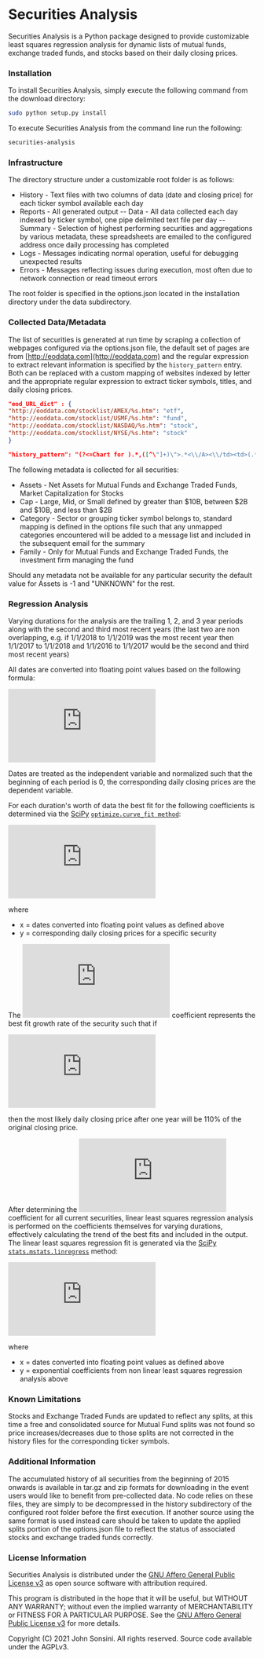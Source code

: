 # Securities Analysis
Securities Analysis is a Python package designed to provide customizable least squares regression analysis for dynamic lists of mutual funds, exchange traded funds, and stocks based on their daily closing prices.

### Installation
To install Securities Analysis, simply execute the following command from the download directory:
```bash
sudo python setup.py install
```

To execute Securities Analysis from the command line run the following:
```bash
securities-analysis
```

### Infrastructure
The directory structure under a customizable root folder is as follows:
 * History - Text files with two columns of data (date and closing price) for each ticker symbol available each day
 * Reports - All generated output
 -- Data - All data collected each day indexed by ticker symbol, one pipe delimited text file per day
 -- Summary - Selection of highest performing securities and aggregations by various metadata, these spreadsheets are emailed to the configured address once daily processing has completed
 * Logs - Messages indicating normal operation, useful for debugging unexpected results
 * Errors - Messages reflecting issues during execution, most often due to network connection or read timeout errors

The root folder is specified in the options.json located in the installation directory under the data subdirectory.

### Collected Data/Metadata
The list of securities is generated at run time by scraping a collection of webpages configured via the options.json file, the default set of pages are from [http://eoddata.com](http://eoddata.com) and the regular expression to extract relevant information is specified by the `history_pattern` entry.  Both can be replaced with a custom mapping of websites indexed by letter and the appropriate regular expression to extract ticker symbols, titles, and daily closing prices.

```json
"eod_URL_dict" : {
"http://eoddata.com/stocklist/AMEX/%s.htm": "etf",
"http://eoddata.com/stocklist/USMF/%s.htm": "fund",
"http://eoddata.com/stocklist/NASDAQ/%s.htm": "stock",
"http://eoddata.com/stocklist/NYSE/%s.htm": "stock"
}
```

```json
"history_pattern": "(?<=Chart for ).*,([^\"]+)\">.*<\\/A><\\/td><td>(.*)<\\/td>.*<\\/td><td align=right>.*<\\/td><td align=right>(.*)<\\/td><td align=right>"
```

The following metadata is collected for all securities:
 * Assets - Net Assets for Mutual Funds and Exchange Traded Funds, Market Capitalization for Stocks
 * Cap - Large, Mid, or Small defined by greater than $10B, between $2B and $10B, and less than $2B
 * Category - Sector or grouping ticker symbol belongs to, standard mapping is defined in the options file such that any unmapped categories encountered will be added to a message list and included in the subsequent email for the summary
 * Family - Only for Mutual Funds and Exchange Traded Funds, the investment firm managing the fund

Should any metadata not be available for any particular security the default value for Assets is -1 and "UNKNOWN" for the rest.

### Regression Analysis
Varying durations for the analysis are the trailing 1, 2, and 3 year periods along with the second and third most recent years (the last two are non overlapping, e.g. if 1/1/2018 to 1/1/2019 was the most recent year then 1/1/2017 to 1/1/2018 and 1/1/2016 to 1/1/2017 would be the second and third most recent years)

All dates are converted into floating point values based on the following formula:

![equation](https://latex.codecogs.com/gif.latex?Year%20&plus;%20%5Cfrac%7BDay%5C%3A%20of%5C%3A%20Year%7D%7B%5Cbegin%7Bcases%7D%20366%20%26%20%5Ctext%7B%20if%20%7D%20Year%20%3D%20Leap%5C%3A%20Year%5C%5C%20365%20%26%20%5Ctext%7B%20if%20%7D%20Year%20%5Cneq%20Leap%5C%3A%20Year%20%5Cend%7Bcases%7D%7D)

Dates are treated as the independent variable and normalized such that the beginning of each period is 0, the corresponding daily closing prices are the dependent variable.

For each duration's worth of data the best fit for the following coefficients is determined via the [SciPy](https://scipy.org/) [`optimize.curve_fit method`](https://docs.scipy.org/doc/scipy/reference/generated/scipy.optimize.curve_fit.html):

![equation](https://latex.codecogs.com/gif.latex?y%20%3D%20a%20*%20b%20%5E%20x)

where
 * x = dates converted into floating point values as defined above
 * y = corresponding daily closing prices for a specific security

The ![equation](https://latex.codecogs.com/gif.latex?b) coefficient represents the best fit growth rate of the security such that if

![equation](https://latex.codecogs.com/gif.latex?b%20%3D%201.1)

then the most likely daily closing price after one year will be 110% of the original closing price.

After determining the ![equation](https://latex.codecogs.com/gif.latex?b) coefficient for all current securities, linear least squares regression analysis is performed on the coefficients themselves for varying durations, effectively calculating the trend of the best fits and included in the output.  The linear least squares regression fit is generated via the [SciPy](https://scipy.org/) [`stats.mstats.linregress`](https://docs.scipy.org/doc/scipy/reference/generated/scipy.stats.mstats.linregress.html) method:

![equation](https://latex.codecogs.com/gif.latex?y%20%3D%20a%20&plus;%20b%20*%20x)

where
 * x = dates converted into floating point values as defined above
 * y = exponential coefficients from non linear least squares regression analysis above

### Known Limitations
Stocks and Exchange Traded Funds are updated to reflect any splits, at this time a free and consolidated source for Mutual Fund splits was not found so price increases/decreases due to those splits are not corrected in the history files for the corresponding ticker symbols.

### Additional Information
The accumulated history of all securities from the beginning of 2015 onwards is available in tar.gz and zip formats for downloading in the event users would like to benefit from pre-collected data.  No code relies on these files, they are simply to be decompressed in the history subdirectory of the configured root folder before the first execution.  If another source using the same format is used instead care should be taken to update the applied splits portion of the options.json file to reflect the status of associated stocks and exchange traded funds correctly.

### License Information
Securities Analysis is distributed under the [GNU Affero General Public License v3](https://www.gnu.org/licenses/agpl.html) as open source software with attribution required.

This program is distributed in the hope that it will be useful, but WITHOUT ANY WARRANTY; without even the implied warranty of
MERCHANTABILITY or FITNESS FOR A PARTICULAR PURPOSE.  See the [GNU Affero General Public License v3](https://www.gnu.org/licenses/agpl.html) for more details.

Copyright (C) 2021 John Sonsini.  All rights reserved.  Source code available under the AGPLv3.